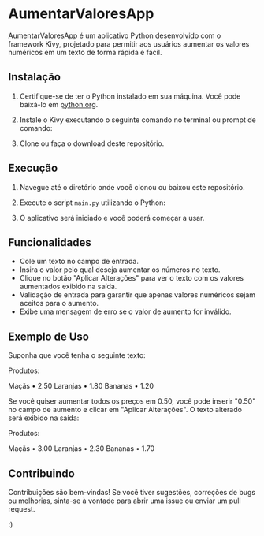 # AumentarValoresApp

AumentarValoresApp é um aplicativo Python desenvolvido com o framework Kivy, projetado para permitir aos usuários aumentar os valores numéricos em um texto de forma rápida e fácil.

## Instalação

1. Certifique-se de ter o Python instalado em sua máquina. Você pode baixá-lo em [python.org](https://www.python.org/).
2. Instale o Kivy executando o seguinte comando no terminal ou prompt de comando:




3. Clone ou faça o download deste repositório.

## Execução

1. Navegue até o diretório onde você clonou ou baixou este repositório.
2. Execute o script `main.py` utilizando o Python:


3. O aplicativo será iniciado e você poderá começar a usar.

## Funcionalidades

- Cole um texto no campo de entrada.
- Insira o valor pelo qual deseja aumentar os números no texto.
- Clique no botão "Aplicar Alterações" para ver o texto com os valores aumentados exibido na saída.
- Validação de entrada para garantir que apenas valores numéricos sejam aceitos para o aumento.
- Exibe uma mensagem de erro se o valor de aumento for inválido.

## Exemplo de Uso

Suponha que você tenha o seguinte texto:

Produtos:

Maçãs • 2.50
Laranjas • 1.80
Bananas • 1.20


Se você quiser aumentar todos os preços em 0.50, você pode inserir "0.50" no campo de aumento e clicar em "Aplicar Alterações". O texto alterado será exibido na saída:

Produtos:

Maçãs • 3.00
Laranjas • 2.30
Bananas • 1.70


## Contribuindo

Contribuições são bem-vindas! Se você tiver sugestões, correções de bugs ou melhorias, sinta-se à vontade para abrir uma issue ou enviar um pull request.

:)
